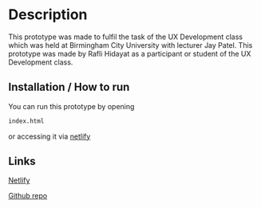 # Description

This prototype was made to fulfil the task of the UX Development class which was held at Birmingham City University with lecturer Jay Patel.
This prototype was made by Rafli Hidayat as a participant or student of the UX Development class.

## Installation / How to run

You can run this prototype by opening 
```bash
index.html
```

or accessing it via [netlify](https://objective-hodgkin-547d3b.netlify.app/)

## Links
[Netlify](https://objective-hodgkin-547d3b.netlify.app/)

[Github repo](https://github.com/afihidayat/uxdev)
